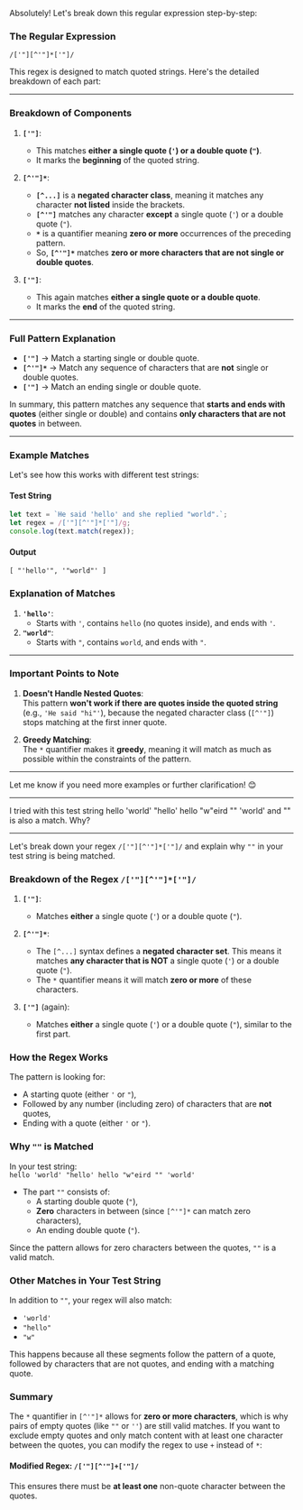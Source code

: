 Absolutely! Let's break down this regular expression step-by-step:

### The Regular Expression

```regex
/['"][^'"]*['"]/
```

This regex is designed to match quoted strings. Here's the detailed breakdown of each part:

---

### Breakdown of Components

1. **`['"]`**:
   - This matches **either a single quote (`'`) or a double quote (`"`)**.
   - It marks the **beginning** of the quoted string.

2. **`[^'"]*`**:
   - **`[^...]`** is a **negated character class**, meaning it matches any character **not listed** inside the brackets.
   - **`[^'"]`** matches any character **except** a single quote (`'`) or a double quote (`"`).
   - **`*`** is a quantifier meaning **zero or more** occurrences of the preceding pattern.
   - So, **`[^'"]*`** matches **zero or more characters that are not single or double quotes**.

3. **`['"]`**:
   - This again matches **either a single quote or a double quote**.
   - It marks the **end** of the quoted string.

---

### Full Pattern Explanation

- **`['"]`** → Match a starting single or double quote.
- **`[^'"]*`** → Match any sequence of characters that are **not** single or double quotes.
- **`['"]`** → Match an ending single or double quote.

In summary, this pattern matches any sequence that **starts and ends with quotes** (either single or double) and contains **only characters that are not quotes** in between.

---

### Example Matches

Let's see how this works with different test strings:

#### Test String

```javascript
let text = `He said 'hello' and she replied "world".`;
let regex = /['"][^'"]*['"]/g;
console.log(text.match(regex));
```

#### Output

```
[ "'hello'", '"world"' ]
```

### Explanation of Matches

1. **`'hello'`**:
   - Starts with `'`, contains `hello` (no quotes inside), and ends with `'`.
2. **`"world"`**:
   - Starts with `"`, contains `world`, and ends with `"`.

---

### Important Points to Note

1. **Doesn't Handle Nested Quotes**:  
   This pattern **won't work if there are quotes inside the quoted string** (e.g., `'He said "hi"'`), because the negated character class (`[^'"]`) stops matching at the first inner quote.

2. **Greedy Matching**:  
   The `*` quantifier makes it **greedy**, meaning it will match as much as possible within the constraints of the pattern.

---

Let me know if you need more examples or further clarification! 😊

---

I tried with this test string hello 'world' "hello' hello "w"eird "" 'world' and "" is also a match.  Why?

---

Let's break down your regex `/['"][^'"]*['"]/` and explain why `""` in your test string is being matched.

### Breakdown of the Regex `/['"][^'"]*['"]/`

1. **`['"]`**:
   - Matches **either** a single quote (`'`) or a double quote (`"`).
   
2. **`[^'"]*`**:
   - The `[^...]` syntax defines a **negated character set**. This means it matches **any character that is NOT** a single quote (`'`) or a double quote (`"`).
   - The `*` quantifier means it will match **zero or more** of these characters.
   
3. **`['"]`** (again):
   - Matches **either** a single quote (`'`) or a double quote (`"`), similar to the first part.

### How the Regex Works

The pattern is looking for:

- A starting quote (either `'` or `"`),
- Followed by any number (including zero) of characters that are **not** quotes,
- Ending with a quote (either `'` or `"`).

### Why `""` is Matched

In your test string:  
`hello 'world' "hello' hello "w"eird "" 'world'`

- The part `""` consists of:
  - A starting double quote (`"`),
  - **Zero** characters in between (since `[^'"]*` can match zero characters),
  - An ending double quote (`"`).

Since the pattern allows for zero characters between the quotes, `""` is a valid match.

### Other Matches in Your Test String

In addition to `""`, your regex will also match:

- `'world'`
- `"hello"`
- `"w"`

This happens because all these segments follow the pattern of a quote, followed by characters that are not quotes, and ending with a matching quote.

### Summary

The `*` quantifier in `[^'"]*` allows for **zero or more characters**, which is why pairs of empty quotes (like `""` or `''`) are still valid matches. If you want to exclude empty quotes and only match content with at least one character between the quotes, you can modify the regex to use `+` instead of `*`:

#### Modified Regex: `/['"][^'"]+['"]/`

This ensures there must be **at least one** non-quote character between the quotes.

